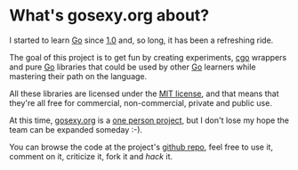 # What's gosexy.org about?

I started to learn [Go][1] since [1.0][7] and, so long, it has been a refreshing
ride.

The goal of this project is to get fun by creating experiments, [cgo][3]
wrappers and pure [Go][1] libraries that could be used by other [Go][1]
learners while mastering their path on the language.

All these libraries are licensed under the [MIT license][4], and that means
that they're all free for commercial, non-commercial, private and public use.

At this time, [gosexy.org][2] is a [one person project][5], but I don't lose my
hope the team can be expanded someday :-).

You can browse the code at the project's [github repo][6], feel free to use it,
comment on it, criticize it, fork it and *hack* it.

[1]: http://golang.org
[2]: http://gosexy.org
[3]: http://golang.org/cmd/cgo/
[4]: http://opensource.org/licenses/MIT
[5]: http://xiam.menteslibres.org
[6]: http://github.com/gosexy
[7]: http://blog.golang.org/2012/03/go-version-1-is-released.html
